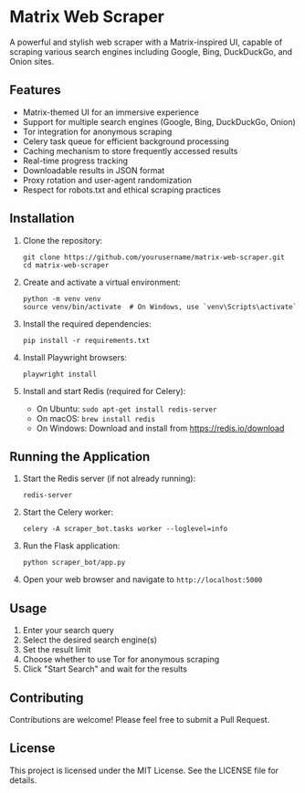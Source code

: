 # Matrix Web Scraper

A powerful and stylish web scraper with a Matrix-inspired UI, capable of scraping various search engines including Google, Bing, DuckDuckGo, and Onion sites.

## Features

- Matrix-themed UI for an immersive experience
- Support for multiple search engines (Google, Bing, DuckDuckGo, Onion)
- Tor integration for anonymous scraping
- Celery task queue for efficient background processing
- Caching mechanism to store frequently accessed results
- Real-time progress tracking
- Downloadable results in JSON format
- Proxy rotation and user-agent randomization
- Respect for robots.txt and ethical scraping practices

## Installation

1. Clone the repository:

   ```
   git clone https://github.com/yourusername/matrix-web-scraper.git
   cd matrix-web-scraper
   ```

2. Create and activate a virtual environment:

   ```
   python -m venv venv
   source venv/bin/activate  # On Windows, use `venv\Scripts\activate`
   ```

3. Install the required dependencies:

   ```
   pip install -r requirements.txt
   ```

4. Install Playwright browsers:

   ```
   playwright install
   ```

5. Install and start Redis (required for Celery):
   - On Ubuntu: `sudo apt-get install redis-server`
   - On macOS: `brew install redis`
   - On Windows: Download and install from https://redis.io/download

## Running the Application

1. Start the Redis server (if not already running):

   ```
   redis-server
   ```

2. Start the Celery worker:

   ```
   celery -A scraper_bot.tasks worker --loglevel=info
   ```

3. Run the Flask application:

   ```
   python scraper_bot/app.py
   ```

4. Open your web browser and navigate to `http://localhost:5000`

## Usage

1. Enter your search query
2. Select the desired search engine(s)
3. Set the result limit
4. Choose whether to use Tor for anonymous scraping
5. Click "Start Search" and wait for the results

## Contributing

Contributions are welcome! Please feel free to submit a Pull Request.

## License

This project is licensed under the MIT License. See the LICENSE file for details.
